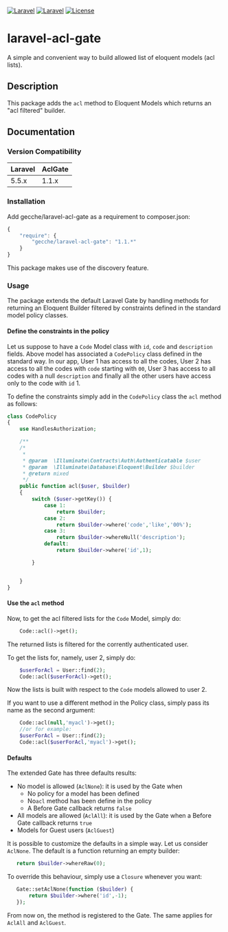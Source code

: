[![Laravel](https://img.shields.io/badge/Laravel-5.x-orange.svg?style=flat-square)](http://laravel.com)
[![Laravel](https://img.shields.io/badge/Laravel-6.x-orange.svg?style=flat-square)](http://laravel.com)
[![License](http://img.shields.io/badge/license-MIT-brightgreen.svg?style=flat-square)](https://tldrlegal.com/license/mit-license)

# laravel-acl-gate
A simple and convenient way to build allowed list of eloquent models (acl lists).

## Description
This package adds the `acl` method to Eloquent Models which returns an "acl filtered" builder.

## Documentation

### Version Compatibility

 Laravel  | AclGate
:---------|:----------
 5.5.x    | 1.1.x

### Installation

Add gecche/laravel-acl-gate as a requirement to composer.json:

```javascript
{
    "require": {
        "gecche/laravel-acl-gate": "1.1.*"
    }
}
```

This package makes use of the discovery feature.

### Usage

The package extends the default Laravel Gate by handling methods for returning 
an Eloquent Builder filtered by constraints defined in the standard model policy classes. 

#### Define the constraints in the policy
Let us suppose to have a `Code` Model class with `id`, `code` and `description` fields. 
Above model has associated a `CodePolicy` class defined in the standard way.
In our app, User 1 has access to all the codes, User 2 has access to all the codes with `code` starting with `00`, 
User 3 has access to all codes with a null `description` and finally all the other users have access only to the code 
with `id` 1.

To define the constraints simply add in the `CodePolicy` class the `acl` method as follows:

```php
class CodePolicy
{
    use HandlesAuthorization;

    /**
    /*
     *
     * @param  \Illuminate\Contracts\Auth\Authenticatable $user
     * @param  \Illuminate\Database\Eloquent\Builder $builder
     * @return mixed
     */
    public function acl($user, $builder)
    {
        switch ($user->getKey()) {
            case 1:
                return $builder;
            case 2:
                return $builder->where('code','like','00%');
            case 3:
                return $builder->whereNull('description');
            default:
                return $builder->where('id',1);

        }


    }
}
```
#### Use the `acl` method

Now, to get the acl filtered lists for the `Code` Model, simply do:

```php
    Code::acl()->get();
```

The returned lists is filtered for the corrently authenticated user.

To get the lists for, namely, user 2, simply do:

```php
    $userForAcl = User::find(2);
    Code::acl($userForAcl)->get();
```

Now the lists is built with respect to the `Code` models allowed to user 2.

If you want to use a different method in the Policy class, simply pass its name as the second argument:

```php
    Code::acl(null,'myacl')->get();
    //or for example:
    $userForAcl = User::find(2);
    Code::acl($userForAcl,'myacl')->get();
```

#### Defaults
 
The extended Gate has three defaults results:
 
 - No model is allowed (`AclNone`): it is used by the Gate when
    - No policy for a model has been defined
    - No`acl` method has been define in the policy
    - A Before Gate callback returns `false`
 - All models are allowed (`AclAll`): it is used by the Gate when a Before Gate callback returns `true` 
 - Models for Guest users (`AclGuest`)
 
 It is possible to customize the defaults in a simple way.
 Let us consider `AclNone`. The default is a function returning an empty builder:
 
 ```php
    return $builder->whereRaw(0);
  ```
 To override this behaviour, simply use a `Closure` whenever you want:
 
 ```php
    Gate::setAclNone(function ($builder) {
        return $builder->where('id',-1);
    });
 ```
 
 From now on, the method is registered to the Gate.
 The same applies for `AclAll` and `AclGuest`.
    
 

    



